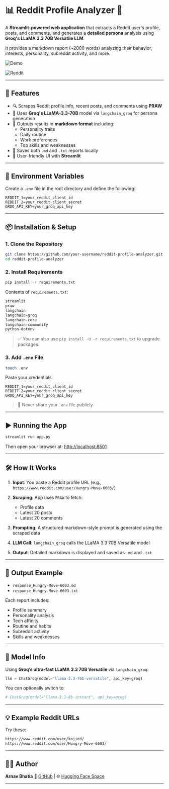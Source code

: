 # 📊 Reddit Profile Analyzer 🧠

A **Streamlit-powered web application** that extracts a Reddit user's profile, posts, and comments, and generates a **detailed persona** analysis using **Groq's LLaMA 3.3 70B Versatile LLM**.

It provides a markdown report (~2000 words) analyzing their behavior, interests, personality, subreddit activity, and more.

![Demo](https://youtu.be/XSev2oUbmpc)

![Reddit](https://upload.wikimedia.org/wikipedia/en/thumb/b/bd/Reddit_Logo_Icon.svg/1024px-Reddit_Logo_Icon.svg.png)

---

## 🚀 Features

- 🔍 Scrapes Reddit profile info, recent posts, and comments using **PRAW**
- 🧠 Uses **Groq's LLaMA-3.3-70B** model via `langchain_groq` for persona generation
- 📄 Outputs results in **markdown format** including:
  - Personality traits
  - Daily routine
  - Work preferences
  - Top skills and weaknesses
- 💾 Saves both `.md` and `.txt` reports locally
- 🎨 User-friendly UI with **Streamlit**

---

## 🔧 Environment Variables

Create a `.env` file in the root directory and define the following:

```env
REDDIT_1=your_reddit_client_id
REDDIT_2=your_reddit_client_secret
GROQ_API_KEY=your_groq_api_key
````

---

## 📦 Installation & Setup

### 1. Clone the Repository

```bash
git clone https://github.com/your-username/reddit-profile-analyzer.git
cd reddit-profile-analyzer
```

### 2. Install Requirements

```bash
pip install -r requirements.txt
```

Contents of `requirements.txt`:

```txt
streamlit
praw
langchain
langchain-groq
langchain-core
langchain-community
python-dotenv
```

> ✅ You can also use `pip install -U -r requirements.txt` to upgrade packages.

### 3. Add `.env` File

```bash
touch .env
```

Paste your credentials:

```env
REDDIT_1=your_reddit_client_id
REDDIT_2=your_reddit_client_secret
GROQ_API_KEY=your_groq_api_key
```

> 🔐 Never share your `.env` file publicly.

---

## ▶️ Running the App

```bash
streamlit run app.py
```

Then open your browser at:
[http://localhost:8501](http://localhost:8501)

---

## 🛠 How It Works

1. **Input**: You paste a Reddit profile URL (e.g., `https://www.reddit.com/user/Hungry-Move-6603/`)
2. **Scraping**: App uses `PRAW` to fetch:

   * Profile data
   * Latest 20 posts
   * Latest 20 comments
3. **Prompting**: A structured markdown-style prompt is generated using the scraped data
4. **LLM Call**: `langchain_groq` calls the LLaMA 3.3 70B Versatile model
5. **Output**: Detailed markdown is displayed and saved as `.md` and `.txt`

---

## 📂 Output Example

* `response_Hungry-Move-6603.md`
* `response_Hungry-Move-6603.txt`

Each report includes:

* Profile summary
* Personality analysis
* Tech affinity
* Routine and habits
* Subreddit activity
* Skills and weaknesses

---

## 🧠 Model Info

Using **Groq’s ultra-fast LLaMA 3.3 70B Versatile** via `langchain_groq`:

```python
llm = ChatGroq(model="llama-3.3-70b-versatile", api_key=groq)
```

You can optionally switch to:

```python
# ChatGroq(model="llama-3.1-8b-instant", api_key=groq)
```

---

## 💡 Example Reddit URLs

Try these:

```txt
https://www.reddit.com/user/kojied/
https://www.reddit.com/user/Hungry-Move-6603/
```


---

## 🧑‍💻 Author

**Arnav Bhatia**
🔗 [GitHub](https://github.com/arnavbhatia) | 🌐 [Hugging Face Space](https://huggingface.co/spaces/Arnavbhatia)

---


